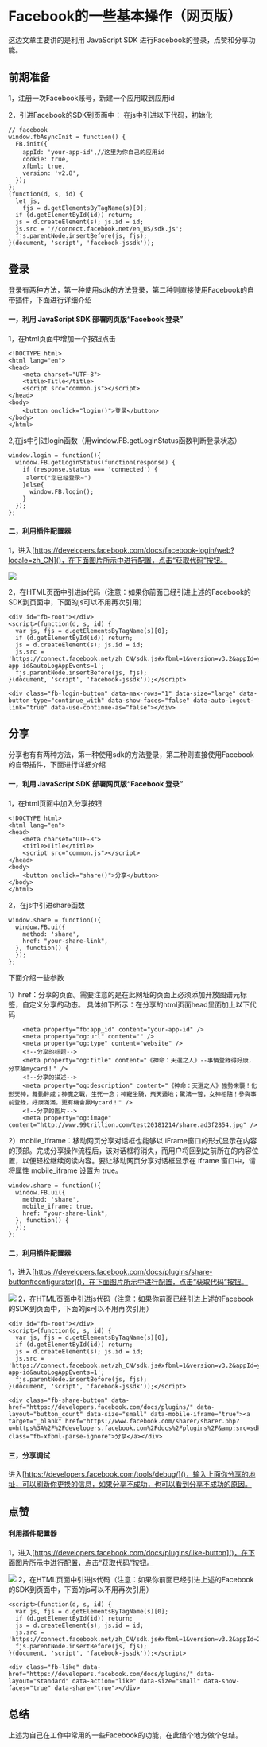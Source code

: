 # Facebook的一些基本操作（网页版）
这边文章主要讲的是利用 JavaScript SDK 进行Facebook的登录，点赞和分享功能。
## 前期准备
1，注册一次Facebook账号，新建一个应用取到应用id

2，引进Facebook的SDK到页面中：
在js中引进以下代码，初始化

```
// facebook
window.fbAsyncInit = function() {
  FB.init({
    appId: 'your-app-id',//这里为你自己的应用id
    cookie: true,
    xfbml: true,
    version: 'v2.8',
  });
};
(function(d, s, id) {
  let js,
    fjs = d.getElementsByTagName(s)[0];
  if (d.getElementById(id)) return;
  js = d.createElement(s); js.id = id;
  js.src = '//connect.facebook.net/en_US/sdk.js';
  fjs.parentNode.insertBefore(js, fjs);
}(document, 'script', 'facebook-jssdk'));
```

## 登录
登录有两种方法，第一种使用sdk的方法登录，第二种则直接使用Facebook的自带插件，下面进行详细介绍

#### 一，利用 JavaScript SDK 部署网页版“Facebook 登录”

1，在html页面中增加一个按钮点击

```
<!DOCTYPE html>
<html lang="en">
<head>
    <meta charset="UTF-8">
    <title>Title</title>
    <script src="common.js"></script>
</head>
<body>
    <button onclick="login()">登录</button>
</body>
</html>
```
2,在js中引进login函数（用window.FB.getLoginStatus函数判断登录状态）

```
window.login = function(){
  window.FB.getLoginStatus(function(response) {
    if (response.status === 'connected') {
     alert("您已经登录~")
    }else{
      window.FB.login();
    }
  });
};
```
#### 二，利用插件配置器
1，进入[https://developers.facebook.com/docs/facebook-login/web?locale=zh_CN]()，在下面图片所示中进行配置，点击“获取代码”按钮。

![](https://user-gold-cdn.xitu.io/2018/12/29/167f9a27f4397f42?w=949&h=466&f=png&s=42705)

2，在HTML页面中引进js代码（注意：如果你前面已经引进上述的Facebook的SDK到页面中，下面的js可以不用再次引用）

```
<div id="fb-root"></div>
<script>(function(d, s, id) {
  var js, fjs = d.getElementsByTagName(s)[0];
  if (d.getElementById(id)) return;
  js = d.createElement(s); js.id = id;
  js.src = 'https://connect.facebook.net/zh_CN/sdk.js#xfbml=1&version=v3.2&appId=your-app-id&autoLogAppEvents=1';
  fjs.parentNode.insertBefore(js, fjs);
}(document, 'script', 'facebook-jssdk'));</script>

<div class="fb-login-button" data-max-rows="1" data-size="large" data-button-type="continue_with" data-show-faces="false" data-auto-logout-link="true" data-use-continue-as="false"></div>
```
## 分享
分享也有有两种方法，第一种使用sdk的方法登录，第二种则直接使用Facebook的自带插件，下面进行详细介绍
#### 一，利用 JavaScript SDK 部署网页版“Facebook 登录”
1，在html页面中加入分享按钮

```
<!DOCTYPE html>
<html lang="en">
<head>
    <meta charset="UTF-8">
    <title>Title</title>
    <script src="common.js"></script>
</head>
<body>
    <button onclick="share()">分享</button>
</body>
</html>
```
2，在js中引进share函数

```
window.share = function(){
  window.FB.ui({
    method: 'share',
    href: "your-share-link",
  }, function() {
  });
};
```
下面介绍一些参数

1）href：分享的页面。需要注意的是在此网址的页面上必须添加开放图谱元标签，自定义分享的动态。
具体如下所示：在分享的html页面head里面加上以下代码

```
    <meta property="fb:app_id" content="your-app-id" />
    <meta property="og:url" content="" />
    <meta property="og:type" content="website" />
    <!--分享的标题-->
    <meta property="og:title" content="《神命：天選之人》--事情登錄得好康，分享抽mycard！" />
    <!--分享的描述-->
    <meta property="og:description" content="《神命：天選之人》強勢來襲！化形天神，舞動幹戚；神魔之戰，生死一念；神寵坐騎，飛天遁地；驚鴻一瞥，女神相隨！參與事前登錄，好康滿滿，更有機會贏Mycard！" />
    <!--分享的图片-->
    <meta property="og:image" content="http://www.99trillion.com/test20181214/share.ad3f2854.jpg" />
```
2）mobile_iframe：移动网页分享对话框也能够以 iFrame窗口的形式显示在内容的顶部。完成分享操作流程后，该对话框将消失，而用户将回到之前所在的内容位置，以便轻松继续阅读内容。要让移动网页分享对话框显示在 iframe 窗口中，请将属性 mobile_iframe 设置为 true。

```
window.share = function(){
  window.FB.ui({
    method: 'share',
    mobile_iframe: true,
    href: "your-share-link",
  }, function() {
  });
};
```
#### 二，利用插件配置器
1，进入[https://developers.facebook.com/docs/plugins/share-button#configurator]()，在下面图片所示中进行配置，点击“获取代码”按钮。

![](https://user-gold-cdn.xitu.io/2019/1/2/1680e47005071895?w=1001&h=431&f=png&s=30150)
2，在HTML页面中引进js代码（注意：如果你前面已经引进上述的Facebook的SDK到页面中，下面的js可以不用再次引用）

```
<div id="fb-root"></div>
<script>(function(d, s, id) {
  var js, fjs = d.getElementsByTagName(s)[0];
  if (d.getElementById(id)) return;
  js = d.createElement(s); js.id = id;
  js.src = 'https://connect.facebook.net/zh_CN/sdk.js#xfbml=1&version=v3.2&appId=your-app-id&autoLogAppEvents=1';
  fjs.parentNode.insertBefore(js, fjs);
}(document, 'script', 'facebook-jssdk'));</script>

<div class="fb-share-button" data-href="https://developers.facebook.com/docs/plugins/" data-layout="button_count" data-size="small" data-mobile-iframe="true"><a target="_blank" href="https://www.facebook.com/sharer/sharer.php?u=https%3A%2F%2Fdevelopers.facebook.com%2Fdocs%2Fplugins%2F&amp;src=sdkpreparse" class="fb-xfbml-parse-ignore">分享</a></div>
```
#### 三，分享调试
进入[https://developers.facebook.com/tools/debug/]()，输入上面你分享的地址，可以刷新你更换的信息，如果分享不成功，也可以看到分享不成功的原因。
## 点赞
#### 利用插件配置器
1，进入[https://developers.facebook.com/docs/plugins/like-button]()，在下面图片所示中进行配置，点击“获取代码”按钮。

![](https://user-gold-cdn.xitu.io/2019/1/2/1680e45ecd2549f3?w=983&h=581&f=png&s=52220)
2，在HTML页面中引进js代码（注意：如果你前面已经引进上述的Facebook的SDK到页面中，下面的js可以不用再次引用）

```
<script>(function(d, s, id) {
  var js, fjs = d.getElementsByTagName(s)[0];
  if (d.getElementById(id)) return;
  js = d.createElement(s); js.id = id;
  js.src = 'https://connect.facebook.net/zh_CN/sdk.js#xfbml=1&version=v3.2&appId=2145131702440053&autoLogAppEvents=1';
  fjs.parentNode.insertBefore(js, fjs);
}(document, 'script', 'facebook-jssdk'));</script>

<div class="fb-like" data-href="https://developers.facebook.com/docs/plugins/" data-layout="standard" data-action="like" data-size="small" data-show-faces="true" data-share="true"></div>
```

## 总结
上述为自己在工作中常用的一些Facebook的功能，在此借个地方做个总结。
